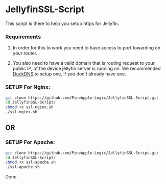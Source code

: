 # JellyfinSSL-Script
This script is there to help you setup https for Jellyfin.

### **Requirements** ###
1. In order for this to work you need to have access to port fowarding on your router.

2. You also need to have a valid domain that is routing request to your public IP, of the device jellyfin server is running on.
   We recommended [DuckDNS](https://duckdns.org) to setup one, if you don't already have one.

### SETUP For Nginx: ####
````bash
git clone https://github.com/PineApple-Logic/JellyfinSSL-Script.git
cd JellyfinSSL-Script/
chmod +x ssl-nginx.sh
./ssl-nginx.sh
````

## OR ##

### SETUP For Apache: ###
````bash
git clone https://github.com/PineApple-Logic/JellyfinSSL-Script.git
cd JellyfinSSL-Script/
chmod +x ssl-apache.sh
./ssl-apache.sh
````

Done
